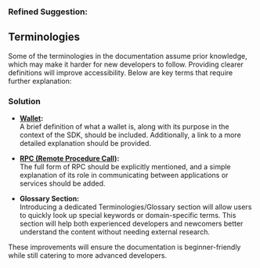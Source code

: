 ### Refined Suggestion: 

## Terminologies

Some of the terminologies in the documentation assume prior knowledge, which may make it harder for new developers to follow. Providing clearer definitions will improve accessibility. Below are key terms that require further explanation:  

### Solution
- **[Wallet](https://topl.github.io/BramblSc/docs/current/reference/wallets/):**  
  A brief definition of what a wallet is, along with its purpose in the context of the SDK, should be included. Additionally, a link to a more detailed explanation should be provided.  

- **[RPC (Remote Procedure Call)](https://topl.github.io/BramblSc/docs/current/reference/rpc):**  
  The full form of RPC should be explicitly mentioned, and a simple explanation of its role in communicating between applications or services should be added.  

- **Glossary Section:**  
  Introducing a dedicated Terminologies/Glossary section will allow users to quickly look up special keywords or domain-specific terms. This section will help both experienced developers and newcomers better understand the content without needing external research.  

These improvements will ensure the documentation is beginner-friendly while still catering to more advanced developers.
